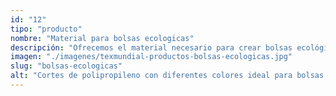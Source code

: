 ```yaml
---
id: "12"
tipo: "producto"
nombre: "Material para bolsas ecologicas"
descripción: "Ofrecemos el material necesario para crear bolsas ecológicas. Se trata de una tela no tejida hecha con polipropileno que es bastante resistente al rasgado, rayos UV, sirve de aislante eléctrico e, incluso, absorbe tinta por lo que pueden personalizarse."
imagen: "./imagenes/texmundial-productos-bolsas-ecologicas.jpg"
slug: "bolsas-ecologicas"
alt: "Cortes de polipropileno con diferentes colores ideal para bolsas ecológicas."
---
```

